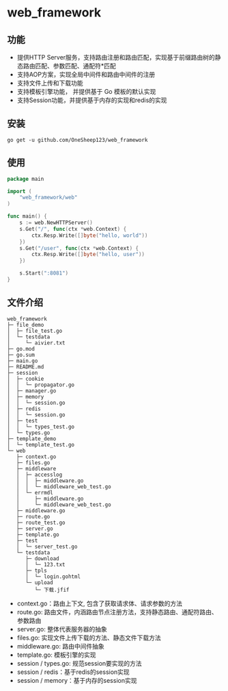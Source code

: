 # web_framework

## 功能

- 提供HTTP Server服务，支持路由注册和路由匹配，实现基于前缀路由树的静态路由匹配、参数匹配、通配符*匹配
- 支持AOP方案，实现全局中间件和路由中间件的注册
- 支持文件上传和下载功能
- 支持模板引擎功能， 并提供基于 Go 模板的默认实现 
- 支持Session功能，并提供基于内存的实现和redis的实现

## 安装

```
go get -u github.com/OneSheep123/web_framework
```

## 使用

```go
package main

import (
	"web_framework/web"
)

func main() {
    s := web.NewHTTPServer()
	s.Get("/", func(ctx *web.Context) {
		ctx.Resp.Write([]byte("hello, world"))
	})
	s.Get("/user", func(ctx *web.Context) {
		ctx.Resp.Write([]byte("hello, user"))
	})

	s.Start(":8081")
}
```

## 文件介绍 


```
web_framework
├─ file_demo
│  ├─ file_test.go
│  └─ testdata
│     └─ aivier.txt
├─ go.mod
├─ go.sum
├─ main.go
├─ README.md
├─ session
│  ├─ cookie
│  │  └─ propagator.go 
│  ├─ manager.go
│  ├─ memory
│  │  └─ session.go  
│  ├─ redis
│  │  └─ session.go
│  ├─ test
│  │  └─ types_test.go
│  └─ types.go
├─ template_demo
│  └─ template_test.go
└─ web
   ├─ context.go
   ├─ files.go
   ├─ middleware
   │  ├─ accesslog
   │  │  ├─ middleware.go
   │  │  └─ middleware_web_test.go
   │  └─ errmdl
   │     ├─ middleware.go
   │     └─ middleware_web_test.go
   ├─ middleware.go
   ├─ route.go
   ├─ route_test.go
   ├─ server.go
   ├─ template.go
   ├─ test
   │  └─ server_test.go
   └─ testdata
      ├─ download
      │  └─ 123.txt
      ├─ tpls
      │  └─ login.gohtml
      └─ upload
         └─ 下载.jfif
```

- context.go：路由上下文, 包含了获取请求体、请求参数的方法
- route.go: 路由文件，内涵路由节点注册方法，支持静态路由、通配符路由、参数路由
- server.go: 整体代表服务器的抽象
- files.go: 实现文件上传下载的方法、静态文件下载方法
- middleware.go: 路由中间件抽象
- template.go: 模板引擎的实现
- session / types.go: 规范session要实现的方法
- session / redis：基于redis的session实现
- session / memory：基于内存的session实现